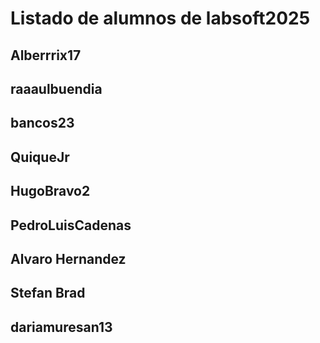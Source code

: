 # Listado de alumnos de labsoft2025
## Alberrrix17
## raaaulbuendia
## bancos23
## QuiqueJr
## HugoBravo2
## PedroLuisCadenas
## Alvaro Hernandez
## Stefan Brad
## dariamuresan13